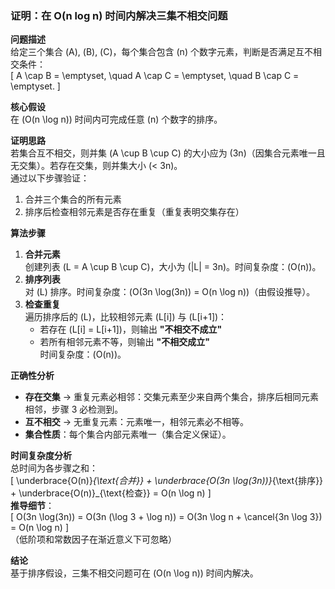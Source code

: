 <!-- 假设在O(n log n)时间内可以完成对n个数字的排序，证明在O（n log n)的时间内能够解决三集不相交问题。 -->

### 证明：在 O(n log n) 时间内解决三集不相交问题

**问题描述**  
给定三个集合 \(A\), \(B\), \(C\)，每个集合包含 \(n\) 个数字元素，判断是否满足互不相交条件：  
\[
A \cap B = \emptyset, \quad A \cap C = \emptyset, \quad B \cap C = \emptyset.
\]

**核心假设**  
在 \(O(n \log n)\) 时间内可完成任意 \(n\) 个数字的排序。

**证明思路**  
若集合互不相交，则并集 \(A \cup B \cup C\) 的大小应为 \(3n\)（因集合元素唯一且无交集）。若存在交集，则并集大小 \(< 3n\)。  
通过以下步骤验证：  
1. 合并三个集合的所有元素  
2. 排序后检查相邻元素是否存在重复（重复表明交集存在）

**算法步骤**  
1. **合并元素**  
   创建列表 \(L = A \cup B \cup C\)，大小为 \(|L| = 3n\)。时间复杂度：\(O(n)\)。  
2. **排序列表**  
   对 \(L\) 排序。时间复杂度：\(O(3n \log(3n)) = O(n \log n)\)（由假设推导）。  
3. **检查重复**  
   遍历排序后的 \(L\)，比较相邻元素 \(L[i]\) 与 \(L[i+1]\)：  
   - 若存在 \(L[i] = L[i+1]\)，则输出 **"不相交不成立"**  
   - 若所有相邻元素不等，则输出 **"不相交成立"**  
   时间复杂度：\(O(n)\)。

**正确性分析**  
- **存在交集** → 重复元素必相邻：交集元素至少来自两个集合，排序后相同元素相邻，步骤 3 必检测到。  
- **互不相交** → 无重复元素：元素唯一，相邻元素必不相等。  
- **集合性质**：每个集合内部元素唯一（集合定义保证）。

**时间复杂度分析**  
总时间为各步骤之和：  
\[
\underbrace{O(n)}_{\text{合并}} + \underbrace{O(3n \log(3n))}_{\text{排序}} + \underbrace{O(n)}_{\text{检查}} = O(n \log n)
\]  
**推导细节**：  
\[
O(3n \log(3n)) = O(3n (\log 3 + \log n)) = O(3n \log n + \cancel{3n \log 3}) = O(n \log n)
\]  
（低阶项和常数因子在渐近意义下可忽略）

**结论**  
基于排序假设，三集不相交问题可在 \(O(n \log n)\) 时间内解决。
